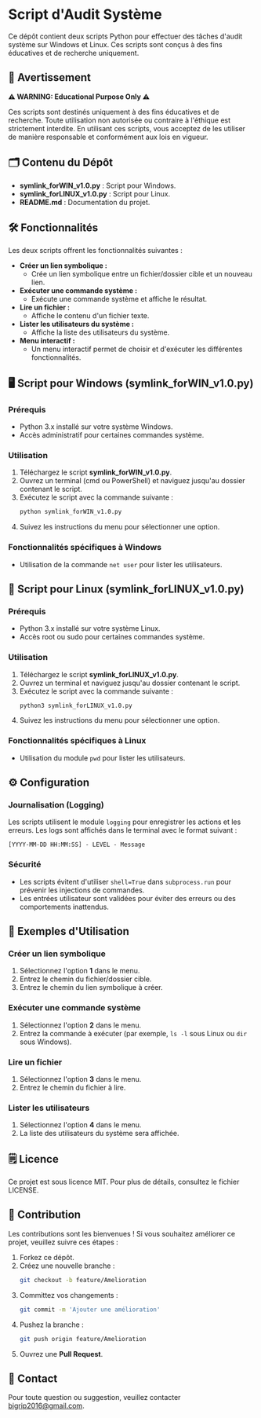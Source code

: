 # Script d'Audit Système

Ce dépôt contient deux scripts Python pour effectuer des tâches d'audit système sur Windows et Linux. Ces scripts sont conçus à des fins éducatives et de recherche uniquement.

## 📜 Avertissement

**⚠️ WARNING: Educational Purpose Only ⚠️**

Ces scripts sont destinés uniquement à des fins éducatives et de recherche. Toute utilisation non autorisée ou contraire à l'éthique est strictement interdite. En utilisant ces scripts, vous acceptez de les utiliser de manière responsable et conformément aux lois en vigueur.

## 🗂 Contenu du Dépôt

- **symlink_forWIN_v1.0.py** : Script pour Windows.
- **symlink_forLINUX_v1.0.py** : Script pour Linux.
- **README.md** : Documentation du projet.

## 🛠️ Fonctionnalités

Les deux scripts offrent les fonctionnalités suivantes :

- **Créer un lien symbolique :**
  - Crée un lien symbolique entre un fichier/dossier cible et un nouveau lien.
- **Exécuter une commande système :**
  - Exécute une commande système et affiche le résultat.
- **Lire un fichier :**
  - Affiche le contenu d'un fichier texte.
- **Lister les utilisateurs du système :**
  - Affiche la liste des utilisateurs du système.
- **Menu interactif :**
  - Un menu interactif permet de choisir et d'exécuter les différentes fonctionnalités.

## 🖥️ Script pour Windows (symlink_forWIN_v1.0.py)

### Prérequis

- Python 3.x installé sur votre système Windows.
- Accès administratif pour certaines commandes système.

### Utilisation

1. Téléchargez le script **symlink_forWIN_v1.0.py**.
2. Ouvrez un terminal (cmd ou PowerShell) et naviguez jusqu'au dossier contenant le script.
3. Exécutez le script avec la commande suivante :
   ```bash
   python symlink_forWIN_v1.0.py
   ```
4. Suivez les instructions du menu pour sélectionner une option.

### Fonctionnalités spécifiques à Windows

- Utilisation de la commande `net user` pour lister les utilisateurs.

## 🔷 Script pour Linux (symlink_forLINUX_v1.0.py)

### Prérequis

- Python 3.x installé sur votre système Linux.
- Accès root ou sudo pour certaines commandes système.

### Utilisation

1. Téléchargez le script **symlink_forLINUX_v1.0.py**.
2. Ouvrez un terminal et naviguez jusqu'au dossier contenant le script.
3. Exécutez le script avec la commande suivante :
   ```bash
   python3 symlink_forLINUX_v1.0.py
   ```
4. Suivez les instructions du menu pour sélectionner une option.

### Fonctionnalités spécifiques à Linux

- Utilisation du module `pwd` pour lister les utilisateurs.

## ⚙️ Configuration

### Journalisation (Logging)

Les scripts utilisent le module `logging` pour enregistrer les actions et les erreurs. Les logs sont affichés dans le terminal avec le format suivant :

```
[YYYY-MM-DD HH:MM:SS] - LEVEL - Message
```

### Sécurité

- Les scripts évitent d'utiliser `shell=True` dans `subprocess.run` pour prévenir les injections de commandes.
- Les entrées utilisateur sont validées pour éviter des erreurs ou des comportements inattendus.

## 🚀 Exemples d'Utilisation

### Créer un lien symbolique

1. Sélectionnez l'option **1** dans le menu.
2. Entrez le chemin du fichier/dossier cible.
3. Entrez le chemin du lien symbolique à créer.

### Exécuter une commande système

1. Sélectionnez l'option **2** dans le menu.
2. Entrez la commande à exécuter (par exemple, `ls -l` sous Linux ou `dir` sous Windows).

### Lire un fichier

1. Sélectionnez l'option **3** dans le menu.
2. Entrez le chemin du fichier à lire.

### Lister les utilisateurs

1. Sélectionnez l'option **4** dans le menu.
2. La liste des utilisateurs du système sera affichée.

## 🗒 Licence

Ce projet est sous licence MIT. Pour plus de détails, consultez le fichier LICENSE.

## 🙏 Contribution

Les contributions sont les bienvenues ! Si vous souhaitez améliorer ce projet, veuillez suivre ces étapes :

1. Forkez ce dépôt.
2. Créez une nouvelle branche :
   ```bash
   git checkout -b feature/Amelioration
   ```
3. Committez vos changements :
   ```bash
   git commit -m 'Ajouter une amélioration'
   ```
4. Pushez la branche :
   ```bash
   git push origin feature/Amelioration
   ```
5. Ouvrez une **Pull Request**.

## 📧 Contact

Pour toute question ou suggestion, veuillez contacter bigrip2016@gmail.com.

